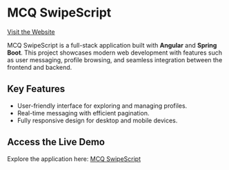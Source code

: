 # MCQ SwipeScript  

[Visit the Website](https://app.mcq-swipescript.com)  

MCQ SwipeScript is a full-stack application built with **Angular** and **Spring Boot**. This project showcases modern web development with features such as user messaging, profile browsing, and seamless integration between the frontend and backend.

## Key Features
- User-friendly interface for exploring and managing profiles.
- Real-time messaging with efficient pagination.
- Fully responsive design for desktop and mobile devices.

## Access the Live Demo  
Explore the application here: [MCQ SwipeScript](https://app.mcq-swipescript.com)

